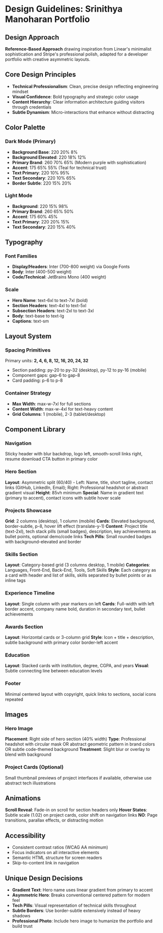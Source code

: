 # Design Guidelines: Srinithya Manoharan Portfolio

## Design Approach
**Reference-Based Approach** drawing inspiration from Linear's minimalist sophistication and Stripe's professional polish, adapted for a developer portfolio with creative asymmetric layouts.

## Core Design Principles
- **Technical Professionalism**: Clean, precise design reflecting engineering mindset
- **Visual Confidence**: Bold typography and strategic color usage
- **Content Hierarchy**: Clear information architecture guiding visitors through credentials
- **Subtle Dynamism**: Micro-interactions that enhance without distracting

## Color Palette

### Dark Mode (Primary)
- **Background Base**: 220 20% 8%
- **Background Elevated**: 220 18% 12%
- **Primary Brand**: 260 70% 65% (Modern purple with sophistication)
- **Accent**: 175 65% 55% (Teal for technical trust)
- **Text Primary**: 220 10% 95%
- **Text Secondary**: 220 10% 65%
- **Border Subtle**: 220 15% 20%

### Light Mode
- **Background**: 220 15% 98%
- **Primary Brand**: 260 65% 50%
- **Accent**: 175 60% 45%
- **Text Primary**: 220 20% 15%
- **Text Secondary**: 220 15% 40%

## Typography

### Font Families
- **Display/Headers**: Inter (700-800 weight) via Google Fonts
- **Body**: Inter (400-500 weight)
- **Code/Technical**: JetBrains Mono (400 weight)

### Scale
- **Hero Name**: text-6xl to text-7xl (bold)
- **Section Headers**: text-4xl to text-5xl
- **Subsection Headers**: text-2xl to text-3xl
- **Body**: text-base to text-lg
- **Captions**: text-sm

## Layout System

### Spacing Primitives
Primary units: **2, 4, 6, 8, 12, 16, 20, 24, 32**
- Section padding: py-20 to py-32 (desktop), py-12 to py-16 (mobile)
- Component gaps: gap-6 to gap-8
- Card padding: p-6 to p-8

### Container Strategy
- **Max Width**: max-w-7xl for full sections
- **Content Width**: max-w-4xl for text-heavy content
- **Grid Columns**: 1 (mobile), 2-3 (tablet/desktop)

## Component Library

### Navigation
Sticky header with blur backdrop, logo left, smooth-scroll links right, resume download CTA button in primary color

### Hero Section
**Layout**: Asymmetric split (60/40) - Left: Name, title, short tagline, contact links (GitHub, LinkedIn, Email); Right: Professional headshot or abstract gradient visual
**Height**: 85vh minimum
**Special**: Name in gradient text (primary to accent), contact icons with subtle hover scale

### Projects Showcase
**Grid**: 2 columns (desktop), 1 column (mobile)
**Cards**: Elevated background, border-subtle, p-8, hover lift effect (translate-y-1)
**Content**: Project title (text-2xl), tech stack pills (small badges), description, key achievements as bullet points, optional demo/code links
**Tech Pills**: Small rounded badges with background-elevated and border

### Skills Section
**Layout**: Category-based grid (3 columns desktop, 1 mobile)
**Categories**: Languages, Front-End, Back-End, Tools, Soft Skills
**Style**: Each category as a card with header and list of skills, skills separated by bullet points or as inline tags

### Experience Timeline
**Layout**: Single column with year markers on left
**Cards**: Full-width with left border accent, company name bold, duration in secondary text, bullet achievements

### Awards Section
**Layout**: Horizontal cards or 3-column grid
**Style**: Icon + title + description, subtle background with primary color border-left accent

### Education
**Layout**: Stacked cards with institution, degree, CGPA, and years
**Visual**: Subtle connecting line between education levels

### Footer
Minimal centered layout with copyright, quick links to sections, social icons repeated

## Images

### Hero Image
**Placement**: Right side of hero section (40% width)
**Type**: Professional headshot with circular mask OR abstract geometric pattern in brand colors OR subtle code-themed background
**Treatment**: Slight blur or overlay to blend with background

### Project Cards (Optional)
Small thumbnail previews of project interfaces if available, otherwise use abstract tech illustrations

## Animations
**Scroll Reveal**: Fade-in on scroll for section headers only
**Hover States**: Subtle scale (1.02) on project cards, color shift on navigation links
**NO**: Page transitions, parallax effects, or distracting motion

## Accessibility
- Consistent contrast ratios (WCAG AA minimum)
- Focus indicators on all interactive elements
- Semantic HTML structure for screen readers
- Skip-to-content link in navigation

## Unique Design Decisions
- **Gradient Text**: Hero name uses linear gradient from primary to accent
- **Asymmetric Hero**: Breaks conventional centered pattern for modern feel
- **Tech Pills**: Visual representation of technical skills throughout
- **Subtle Borders**: Use border-subtle extensively instead of heavy shadows
- **Professional Photo**: Include hero image to humanize the portfolio and build trust